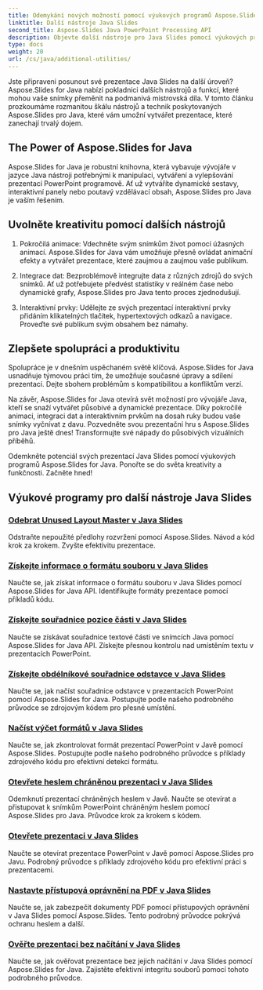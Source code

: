 ```yaml
---
title: Odemykání nových možností pomocí výukových programů Aspose.Slides for Java
linktitle: Další nástroje Java Slides
second_title: Aspose.Slides Java PowerPoint Processing API
description: Objevte další nástroje pro Java Slides pomocí výukových programů Aspose.Slides for Java. Vylepšete své prezentace pomocí výkonných funkcí. Prozkoumat nyní!
type: docs
weight: 20
url: /cs/java/additional-utilities/
---
```

Jste připraveni posunout své prezentace Java Slides na další úroveň? Aspose.Slides for Java nabízí pokladnici dalších nástrojů a funkcí, které mohou vaše snímky přeměnit na podmanivá mistrovská díla. V tomto článku prozkoumáme rozmanitou škálu nástrojů a technik poskytovaných Aspose.Slides pro Java, které vám umožní vytvářet prezentace, které zanechají trvalý dojem.

## The Power of Aspose.Slides for Java

Aspose.Slides for Java je robustní knihovna, která vybavuje vývojáře v jazyce Java nástroji potřebnými k manipulaci, vytváření a vylepšování prezentací PowerPoint programově. Ať už vytváříte dynamické sestavy, interaktivní panely nebo poutavý vzdělávací obsah, Aspose.Slides pro Java je vaším řešením.

## Uvolněte kreativitu pomocí dalších nástrojů

1. Pokročilá animace: Vdechněte svým snímkům život pomocí úžasných animací. Aspose.Slides for Java vám umožňuje přesně ovládat animační efekty a vytvářet prezentace, které zaujmou a zaujmou vaše publikum.

2. Integrace dat: Bezproblémově integrujte data z různých zdrojů do svých snímků. Ať už potřebujete předvést statistiky v reálném čase nebo dynamické grafy, Aspose.Slides pro Java tento proces zjednodušují.

3. Interaktivní prvky: Udělejte ze svých prezentací interaktivní prvky přidáním klikatelných tlačítek, hypertextových odkazů a navigace. Proveďte své publikum svým obsahem bez námahy.

## Zlepšete spolupráci a produktivitu

Spolupráce je v dnešním uspěchaném světě klíčová. Aspose.Slides for Java usnadňuje týmovou práci tím, že umožňuje současné úpravy a sdílení prezentací. Dejte sbohem problémům s kompatibilitou a konfliktům verzí.

Na závěr, Aspose.Slides for Java otevírá svět možností pro vývojáře Java, kteří se snaží vytvářet působivé a dynamické prezentace. Díky pokročilé animaci, integraci dat a interaktivním prvkům na dosah ruky budou vaše snímky vyčnívat z davu. Pozvedněte svou prezentační hru s Aspose.Slides pro Java ještě dnes! Transformujte své nápady do působivých vizuálních příběhů.

Odemkněte potenciál svých prezentací Java Slides pomocí výukových programů Aspose.Slides for Java. Ponořte se do světa kreativity a funkčnosti. Začněte hned!

## Výukové programy pro další nástroje Java Slides
### [Odebrat Unused Layout Master v Java Slides](./remove-unused-layout-master-in-java-slides/)
Odstraňte nepoužité předlohy rozvržení pomocí Aspose.Slides. Návod a kód krok za krokem. Zvyšte efektivitu prezentace.
### [Získejte informace o formátu souboru v Java Slides](./get-file-format-information-in-java-slides/)
Naučte se, jak získat informace o formátu souboru v Java Slides pomocí Aspose.Slides for Java API. Identifikujte formáty prezentace pomocí příkladů kódu.
### [Získejte souřadnice pozice části v Java Slides](./get-position-coordinates-of-portion-in-java-slides/)
Naučte se získávat souřadnice textové části ve snímcích Java pomocí Aspose.Slides for Java API. Získejte přesnou kontrolu nad umístěním textu v prezentacích PowerPoint.
### [Získejte obdélníkové souřadnice odstavce v Java Slides](./get-rectangular-coordinates-of-paragraph-in-java-slides/)
Naučte se, jak načíst souřadnice odstavce v prezentacích PowerPoint pomocí Aspose.Slides for Java. Postupujte podle našeho podrobného průvodce se zdrojovým kódem pro přesné umístění.
### [Načíst výčet formátů v Java Slides](./load-format-enumeration-in-java-slides/)
Naučte se, jak zkontrolovat formát prezentací PowerPoint v Javě pomocí Aspose.Slides. Postupujte podle našeho podrobného průvodce s příklady zdrojového kódu pro efektivní detekci formátu.
### [Otevřete heslem chráněnou prezentaci v Java Slides](./open-password-protected-presentation-in-java-slides/)
Odemknutí prezentací chráněných heslem v Javě. Naučte se otevírat a přistupovat k snímkům PowerPoint chráněným heslem pomocí Aspose.Slides pro Java. Průvodce krok za krokem s kódem.
### [Otevřete prezentaci v Java Slides](./open-presentation-in-java-slides/)
Naučte se otevírat prezentace PowerPoint v Javě pomocí Aspose.Slides pro Javu. Podrobný průvodce s příklady zdrojového kódu pro efektivní práci s prezentacemi.
### [Nastavte přístupová oprávnění na PDF v Java Slides](./set-access-permissions-to-pdf-in-java-slides/)
Naučte se, jak zabezpečit dokumenty PDF pomocí přístupových oprávnění v Java Slides pomocí Aspose.Slides. Tento podrobný průvodce pokrývá ochranu heslem a další.
### [Ověřte prezentaci bez načítání v Java Slides](./verify-presentation-without-loading-in-java-slides/)
Naučte se, jak ověřovat prezentace bez jejich načítání v Java Slides pomocí Aspose.Slides for Java. Zajistěte efektivní integritu souborů pomocí tohoto podrobného průvodce.